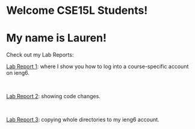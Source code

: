 # Welcome CSE15L Students! 
# My name is Lauren!

Check out my Lab Reports:

[Lab Report 1](LabReport1.md): where I show you how to log into a course-specific account on ieng6.

<br />

[Lab Report 2](LabReport2.md): showing code changes.

<br />

[Lab Report 3](lab-report-3-week-6.md): copying whole directories to my ieng6 account.